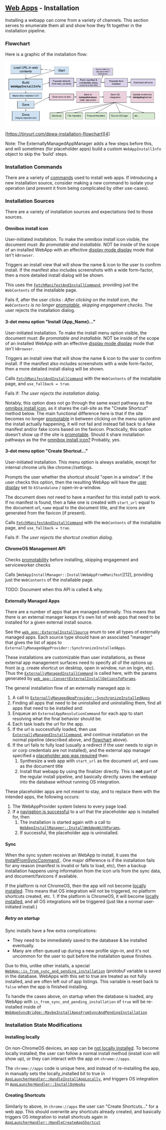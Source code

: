 ## [Web Apps][2] - Installation

Installing a webapp can come from a variety of channels. This section serves to enumerate them all and show how they fit together in the installation pipeline.

### Flowchart

Here is a graphic of the installation flow:

![](webapp_installation_process.png)

[https://tinyurl.com/dpwa-installation-flowchart][4]

Note: The ExternallyManagedAppManager adds a few steps before this, and will sometimes (for placeholder apps) build a custom `WebAppInstallInfo` object to skip the 'build' steps.

### Installation Commands

There are a variety of [commands][5] used to install web apps. If introducing a new installation source, consider making a new command to isolate your operation (and prevent it from being complicated by other use-cases).

### Installation Sources

There are a variety of installation sources and expectations tied to those sources.

#### Omnibox install icon

User-initiated installation. To make the omnibox install icon visible, the document must: _Be promotable and installable_. NOT be inside of the scope of an installed WebApp with an effective [display mode display][6] mode that isn't `kBrowser`.

Triggers an install view that will show the name & icon to the user to confirm install. If the manifest also includes screenshots with a wide form-factor, then a more detailed install dialog will be shown.

This uses the [`FetchManifestAndInstallCommand`][7], providing just the `WebContents` of the installable page.

Fails if, after the user clicks : _After clicking on the install icon, the `WebContents` is no longer_ [_promotable_][8], _skipping engagement checks_. The user rejects the installation dialog.

#### 3-dot menu option "Install {App_Name}..."

User-initiated installation. To make the install menu option visible, the document must: _Be promotable and installable_. NOT be inside of the scope of an installed WebApp with an effective [display mode display][6] mode that isn't `kBrowser`.

Triggers an install view that will show the name & icon to the user to confirm install. If the manifest also includes screenshots with a wide form-factor, then a more detailed install dialog will be shown.

Calls [`FetchManifestAndInstallCommand`][7] with the `WebContents` of the installable page, and `use_fallback = true`.

Fails if: _The user rejects the installation dialog_.

Notably, this option does not go through the same exact pathway as the [omnibox install icon][10], as it shares the call-site as the "Create Shortcut" method below. The main functional difference here is that if the site becomes no longer [promotable][8] in between clicking on the menu option and the install actually happening, it will not fail and instead fall back to a fake manifest and/or fake icons based on the favicon. Practically, this option doesn't show up if the site is [promotable][8]. Should it share installation pathways as the the [omnibox install icon?][10] Probably, yes.

#### 3-dot menu option "Create Shortcut..."

User-initiated installation. This menu option is always available, except for internal chrome urls like chrome://settings.

Prompts the user whether the shortcut should "open in a window". If the user checks this option, then the resulting WebApp will have the [user display][11] set to `kStandalone` / open-in-a-window.

The document does not need to have a manifest for this install path to work. If no manifest is found, then a fake one is created with `start_url` equal to the document url, `name` equal to the document title, and the icons are generated from the favicon (if present).

Calls [`FetchManifestAndInstallCommand`][7] with the `WebContents` of the installable page, and `use_fallback = true`.

Fails if: _The user rejects the shortcut creation dialog_.

#### ChromeOS Management API

Checks [promotability][8] before installing, skipping engagement and serviceworker checks

Calls [`WebAppInstallManager::InstallWebAppFromManifest`][12], providing just the `WebContents` of the installable page.

TODO: Document when this API is called & why.

#### Externally Managed Apps

There are a number of apps that are managed externally. This means that there is an external manager keeps it's own list of web apps that need to be installed for a given external install source.

See the [`web_app::ExternalInstallSource`][13] enum to see all types of externally managed apps. Each source type should have an associated "manager" that gives the list of apps to `ExternallyManagedAppProvider::SynchronizeInstalledApps`.

These installations are customizable than user installations, as these external app management surfaces need to specify all of the options up front (e.g. create shortcut on desktop, open in window, run on login, etc). Thus the [`ExternallyManagedInstallCommand`][14] is called here, with the params generated by [`web_app::ConvertExternalInstallOptionsToParams`][15].

The general installation flow of an externally managed app is:

1. A call to [`ExternallyManagedAppProvider::SynchronizeInstalledApps`][16]
1. Finding all apps that need to be uninstalled and uninstalling them, find all apps that need to be installed and:
1. Enqueue an `ExternalAppResolutionCommand` for each app to start resolving what the final behavior
should be.
1. Each task loads the url for the app.
1. If the url is successfully loaded, then use [`ExternallyManagedInstallCommand`][14], and continue installation on the normal pipeline (described above, and [flowchart][17] above).
1. If the url fails to fully load (usually a redirect if the user needs to sign in or corp credentials are not installed), and the external app manager specified a [placeholder app was required][18] then:
    1. Synthesize a web app with `start_url` as the document url, and `name` as the document title
    1. Install that webapp by using the finalizer directly. This is **not** part of the regular install pipeline, and basically directly saves the webapp into the database without running OS integration.

These placeholder apps are not meant to stay, and to replace them with the intended apps, the following occurs:

1. The WebAppProvider system listens to every page load.
1. If a [navigation is successful][20] to a url that the placeholder app is installed for, then
    1. The installation is started again with a call to [`WebAppInstallManager::InstallWebAppWithParams`][14].
    1. If successful, the placeholder app is uninstalled.

#### Sync

When the sync system receives an WebApp to install, it uses the [InstallFromSyncCommand`][21]. One major difference is if the installation fails for any reason (manifest is invalid or fails to load, etc), then a backup installation happens using information from the icon urls from the sync data, and document/favicons if available.

If the platform is not ChromeOS, then the app will not become [locally installed][23]. This means that OS integration will not be triggered, no platform shortcuts created, etc. 1. If the platform is ChromeOS, it will become [locally installed][23], and all OS integrations will be triggered (just like a normal user-initiated install.)

##### Retry on startup

Sync installs have a few extra complications:

- They need to be immediately saved to the database & be installed eventually.
- Many are often queued up during a new profile sign-in, and it's not uncommon for the user to quit before the installation queue finishes.

Due to this, unlike other installs, a special [`WebApp::is_from_sync_and_pending_installation`][24] (protobuf variable is saved in the database. WebApps with this set to true are treated as not fully installed, and are often left out of app listings. This variable is reset back to `false` when the app is finished installing.

To handle the cases above, on startup when the database is loaded, any WebApp with `is_from_sync_and_pending_installation` of `true` will be re-installed inside of [`WebAppSyncBridge::MaybeInstallAppsFromSyncAndPendingInstallation`][25]

### Installation State Modifications

#### Installing locally

On non-ChromeOS devices, an app can be [not locally installed][23]. To become locally installed, the user can follow a normal install method (install icon will show up), or they can interact with the app on `chrome://apps`.

The `chrome://apps` code is unique here, and instead of re-installing the app, in manually sets the locally_installed bit to true in [`AppLauncherHandler::HandleInstallAppLocally`][26], and triggers OS integration in [`AppLauncherHandler::InstallOsHooks`][26]

#### Creating Shortcuts

Similarly to above, in `chrome://apps` the user can "Create Shortcuts..." for a web app. This should overwrite any shortcuts already created, and basically triggers OS integration to install shortcuts again in [`AppLauncherHandler::HandleCreateAppShortcut`][27]

[2]: README.md
[4]: https://tinyurl.com/dpwa-installation-flowchart
[5]: https://source.chromium.org/search?q=f:install%20f:web_applications%2Fcommands&sq=&ss=chromium
[6]: concepts.md#effective-display-mode
[7]: https://source.chromium.org/search?q=FetchManifestAndInstallCommand&ss=chromium
[8]: concepts.md#promotable
[10]: #omnibox-install-icon
[11]: concepts.md#user-display-mode
[13]: https://source.chromium.org/search?q=web_app::ExternalInstallSource
[14]: https://source.chromium.org/search?q=ExternallyManagedInstallCommand&sq=&ss=chromium%2Fchromium%2Fsrc
[15]: https://source.chromium.org/search?q=web_app::ConvertExternalInstallOptionsToParams
[16]: https://source.chromium.org/search?q=ExternallyManagedAppProvider::SynchronizeInstalledApps
[17]: #flowchart
[18]: https://source.chromium.org/search?q=ExternalInstallOptions::install_placeholder
[20]: https://source.chromium.org/search?q=WebAppTabHelper::ReinstallPlaceholderAppIfNecessary
[21]: https://source.chromium.org/search?q=InstallFromSyncCommand&ss=chromium%2Fchromium%2Fsrc
[23]: ../README.md#locally-installed
[24]: https://source.chromium.org/search?q=WebApp::is_from_sync_and_pending_installation
[25]: https://source.chromium.org/search?q=WebAppSyncBridge::MaybeInstallAppsFromSyncAndPendingInstallation
[26]: https://source.chromium.org/search?q=AppLauncherHandler::HandleInstallAppLocally
[27]: https://source.chromium.org/search?q=AppLauncherHandler::HandleCreateAppShortcut